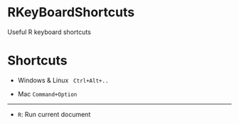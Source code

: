 # RKeyBoardShortcuts
Useful R keyboard shortcuts


# Shortcuts 

- Windows & Linux `	Ctrl+Alt+..`

- Mac `Command+Option`

-----------------------------------------------------------------------------------------------------

- `R`: Run current document

